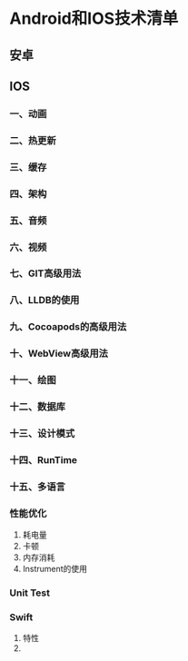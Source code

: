 # Android和IOS技术清单

## 安卓


## IOS

### 一、动画

### 二、热更新

### 三、缓存

### 四、架构

### 五、音频

### 六、视频

### 七、GIT高级用法

### 八、LLDB的使用

### 九、Cocoapods的高级用法

### 十、WebView高级用法

### 十一、绘图

### 十二、数据库

### 十三、设计模式

### 十四、RunTime

### 十五、多语言

### 性能优化

1. 耗电量
2. 卡顿
3. 内存消耗
4. Instrument的使用

### Unit Test

### Swift
1. 特性
2. 





